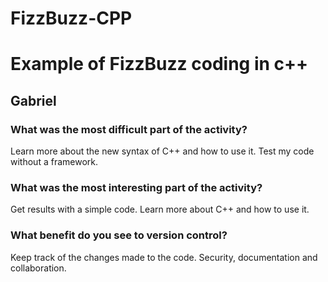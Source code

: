 # FizzBuzz-CPP
# Example of FizzBuzz coding in c++
 
## Gabriel

### What was the most difficult part of the activity?
Learn more about the new syntax of C++ and how to use it.
Test my code without a framework.

### What was the most interesting part of the activity?
Get results with a simple code.
Learn more about C++ and how to use it. 

### What benefit do you see to version control?
Keep track of the changes made to the code.
Security, documentation and collaboration.